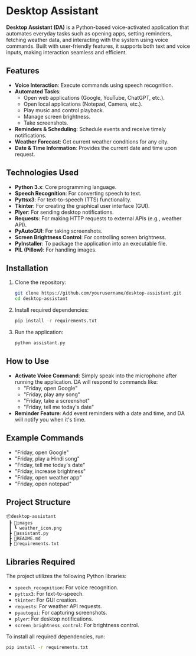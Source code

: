 # Desktop Assistant

**Desktop Assistant (DA)** is a Python-based voice-activated application that automates everyday tasks such as opening apps, setting reminders, fetching weather data, and interacting with the system using voice commands. Built with user-friendly features, it supports both text and voice inputs, making interaction seamless and efficient.

## Features
- **Voice Interaction**: Execute commands using speech recognition.
- **Automated Tasks**:
  - Open web applications (Google, YouTube, ChatGPT, etc.).
  - Open local applications (Notepad, Camera, etc.).
  - Play music and control playback.
  - Manage screen brightness.
  - Take screenshots.
- **Reminders & Scheduling**: Schedule events and receive timely notifications.
- **Weather Forecast**: Get current weather conditions for any city.
- **Date & Time Information**: Provides the current date and time upon request.

## Technologies Used
- **Python 3.x**: Core programming language.
- **Speech Recognition**: For converting speech to text.
- **Pyttsx3**: For text-to-speech (TTS) functionality.
- **Tkinter**: For creating the graphical user interface (GUI).
- **Plyer**: For sending desktop notifications.
- **Requests**: For making HTTP requests to external APIs (e.g., weather API).
- **PyAutoGUI**: For taking screenshots.
- **Screen Brightness Control**: For controlling screen brightness.
- **PyInstaller**: To package the application into an executable file.
- **PIL (Pillow)**: For handling images.

## Installation
1. Clone the repository:
   ```bash
   git clone https://github.com/yourusername/desktop-assistant.git
   cd desktop-assistant
   ```
2. Install required dependencies:
   ```bash
   pip install -r requirements.txt
   ```

3. Run the application:
   ```bash
   python assistant.py
   ```

## How to Use
- **Activate Voice Command**: Simply speak into the microphone after running the application. DA will respond to commands like:
  - "Friday, open Google"
  - "Friday, play any song"
  - "Friday, take a screenshot"
  - "Friday, tell me today's date"
- **Reminder Feature**: Add event reminders with a date and time, and DA will notify you when it's time.

## Example Commands
- "Friday, open Google"
- "Friday, play a Hindi song"
- "Friday, tell me today's date"
- "Friday, increase brightness"
- "Friday, open weather app"
- "Friday, open notepad"

## Project Structure
```plaintext
📦desktop-assistant
 ┣ 📂images
 ┃ ┗ weather_icon.png
 ┣ 📜assistant.py
 ┣ 📜README.md
 ┣ 📜requirements.txt
```

## Libraries Required
The project utilizes the following Python libraries:
- `speech_recognition`: For voice recognition.
- `pyttsx3`: For text-to-speech.
- `tkinter`: For GUI creation.
- `requests`: For weather API requests.
- `pyautogui`: For capturing screenshots.
- `plyer`: For desktop notifications.
- `screen_brightness_control`: For brightness control.

To install all required dependencies, run:
```bash
pip install -r requirements.txt
```



